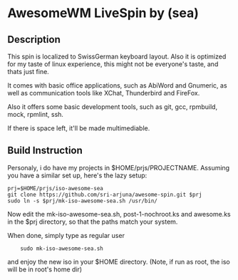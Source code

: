 AwesomeWM LiveSpin by (sea)
===========================


Description
-----------

This spin is localized to SwissGerman keyboard layout.
Also it is optimized for my taste of linux experience,
this might not be everyone's taste, and thats just fine.

It comes with basic office applications, such as AbiWord
and Gnumeric, as well as communication tools like XChat,
Thunderbird and FireFox.

Also it offers some basic development tools, such as git,
gcc, rpmbuild, mock, rpmlint, ssh.

If there is space left, it'll be made multimediable.



Build Instruction
-----------------

Personaly, i do have my projects in $HOME/prjs/PROJECTNAME.
Assuming you have a similar set up, here's the lazy setup:


	prj=$HOME/prjs/iso-awesome-sea
	git clone https://github.com/sri-arjuna/awesome-spin.git $prj
	sudo ln -s $prj/mk-iso-awesome-sea.sh /usr/bin/


Now edit the mk-iso-awesome-sea.sh, post-1-nochroot.ks and awesome.ks in
the $prj directory, so that the paths match your system. 

When done, simply type as regular user

		sudo mk-iso-awesome-sea.sh

and enjoy the new iso in your $HOME directory.
(Note, if run as root, the iso will be in root's home dir)
